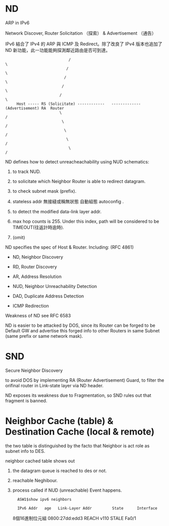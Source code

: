 # ND

ARP in IPv6

Network Discover, Router Solicitation （探索） &amp; Advertisement （通告）

IPv6 結合了 IPv4 的 ARP 與 ICMP 及 Redirect。除了改良了 IPv4 版本也追加了 ND 新功能，此一功能能夠探測鄰近路由是否可到達。
   
                                /                                         \
                               /                                           \
                              /                                             \
                             /                                               \
                            /                                                 \
         Host ----- RS (Solicitate) ------------   -------------(Advertisement) RA  Router
                            \                                                 /
                             \                                               /
                              \                                             /
                               \                                           /
                                \                                         /


ND defines how to detect unreacheachability using NUD schematics:

1) to track NUD.

2) to solicitate which Neighbor Router is able to redirect datagram.

3) to check subnet mask (prefix).

4) stateless addr 無接縫或稱無狀態 自動組態 autoconfig .

5) to detect the modified data-link layer addr.

6) max hop counts is 255. Under this index, path will be considered to be TIMEOUT(往返計時逾時).

7) (omit)

ND specifies the spec of Host & Router. Including: (RFC 4861)

* ND, Neighbor Discovery

* RD, Router Discovery

* AR, Address Resolution

* NUD, Neighbor Unreachability Detection

* DAD, Duplicate Address Detection

* ICMP Redirection

Weakness of ND see RFC 6583

ND is easier to be attacked by DOS, since its Router can be forged to be Default GW and advertise this forged info to other Routers in same Subnet (same prefix or same network mask).

# SND

Secure Neighbor Discovery

to avoid DOS by implementing RA (Router Advertisement) Guard, to filter the orifinal router in Link-state layer via ND header.

ND exposes its weakness due to Fragmentation, so SND rules out that fragment is banned. 

# Neighbor Cache  (table) & Destination Cache (local & remote)

the two table is distinguished by the facto that Neighbor is act role as subnet info to DES.

neighbor cached table shows out 

1) the datagram queue is reached to des or not.

2) reachable Neghibour.

3) process called if NUD (unreachable) Event happens.

         ASW1$show ipv6 neighbors
         
         IPv6 Addr   age   Link-Layer Addr         State      Interface
      8個16進制位元組        0800:27dd:edd3          REACH        v110
                                                   STALE        Fa0/1
